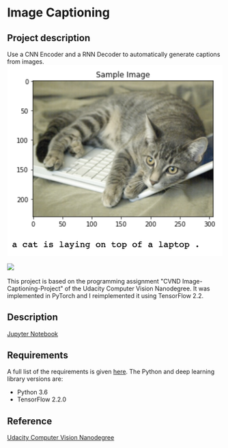 [//]: # (Image References)

[image1]: ./images/caption_.png "caption" 

# Image Captioning

## Project description
Use a CNN Encoder and a RNN Decoder to automatically generate captions from images.
![caption][image1]

<img src="https://github.com/vgkortsas/NLP_projects/blob/master/Image_Captioning/images/caption_.png " width="48">

This project is based on the programming assignment "CVND Image-Captioning-Project" of the Udacity Computer Vision Nanodegree. It was implemented in PyTorch and I reimplemented it using TensorFlow 2.2. 

## Description
[Jupyter Notebook](https://nbviewer.jupyter.org/github/vgkortsas/NLP_projects/blob/master/Image_Captioning/Image_Captioning.ipynb)

## Requirements
A full list of the requirements is given [here](https://github.com/vgkortsas/NLP_projects/blob/master/Image_Captioning/requirements.txt). The Python and deep learning library versions are:
- Python 3.6
- TensorFlow 2.2.0

## Reference
[Udacity Computer Vision Nanodegree](https://www.udacity.com/course/computer-vision-nanodegree--nd891)